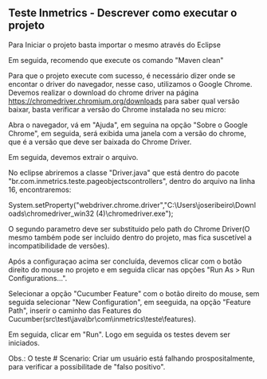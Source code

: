 ## Teste Inmetrics - Descrever como executar o projeto

Para Iniciar o projeto basta importar o mesmo através do Eclipse

Em seguida, recomendo que execute os comando "Maven clean"

Para que o projeto execute com sucesso, é necessário dizer onde se encontar o driver do navegador, nesse caso, utilizamos o Google Chrome. Devemos realizar o download do chrome driver na página https://chromedriver.chromium.org/downloads para saber qual versão baixar, basta verificar a versão do Chrome instalada no seu micro:

Abra o navegador, vá em "Ajuda", em seguina na opção "Sobre o Google Chrome", em seguida, será exibida uma janela com a versão do chrome, que é a versão que deve ser baixada do Chrome Driver.

Em seguida, devemos extrair o arquivo. 

No eclipse abriremos a classe "Driver.java" que está dentro do pacote "br.com.inmetrics.teste.pageobjectscontrollers", dentro do arquivo na linha 16, encontraremos:

System.setProperty("webdriver.chrome.driver","C:\\Users\\joseribeiro\\Downloads\\chromedriver_win32 (4)\\chromedriver.exe");

O segundo parametro deve ser substituido pelo path do Chrome Driver(O mesmo também pode ser incluido dentro do projeto, mas fica suscetível a incompatibilidade de versões).

Após a configuraçao acima ser concluída, devemos clicar com o botão direito do mouse no projeto e em seguida clicar nas opções "Run As > Run Configurations...".

Selecionar a opção "Cucumber Feature" com o botão direito do mouse, sem seguida selecionar "New Configuration", em seeguida, na opção "Feature Path", inserir o caminho das Features do Cucumber(src\test\java\br\com\inmetrics\teste\features).

Em seguida, clicar em "Run". Logo em seguida os testes devem ser iniciados.

Obs.: O teste # Scenario: Criar um usuário está falhando prospositalmente, para verificar a possibilitade de "falso positivo".
